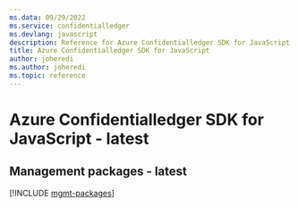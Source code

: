 ```yaml
---
ms.data: 09/29/2022
ms.service: confidentialledger
ms.devlang: javascript
description: Reference for Azure Confidentialledger SDK for JavaScript
title: Azure Confidentialledger SDK for JavaScript
author: joheredi
ms.author: joheredi
ms.topic: reference
---
```

# Azure Confidentialledger SDK for JavaScript - latest

## Management packages - latest
[!INCLUDE [mgmt-packages](confidentialledger-mgmt-index.md)]